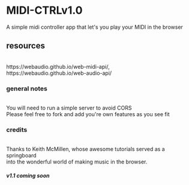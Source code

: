 # MIDI-CTRLv1.0
A simple midi controller app that let's you play your MIDI in the browser 

<h2>resources</h2><br>
https://webaudio.github.io/web-midi-api/, <br>
https://webaudio.github.io/web-audio-api/ <br>

<h3>general notes</h3><br> 
You will need to run a simple server to avoid CORS <br>
Please feel free to fork and add you're own features as you see fit <br>

<h3>credits</h3> <br>
Thanks to Keith McMillen, whose awesome tutorials served as a springboard <br> into the wonderful world of making music in the browser. 

<h5>v1.1 coming soon</h5>
